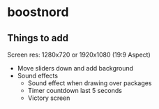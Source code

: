 # boostnord

## Things to add

Screen res: 1280x720 or 1920x1080 (19:9 Aspect)

* Move sliders down and add background
* Sound effects
    * Sound effect when drawing over packages
    * Timer countdown last 5 seconds
    * Victory screen
